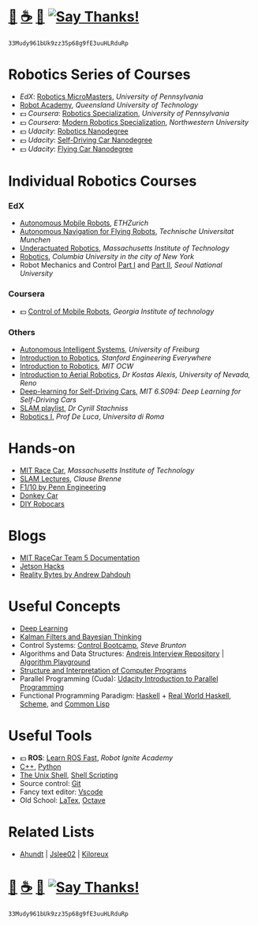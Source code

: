 # [🐳](https://mithi.github.io/deep-blueberry) [☕️](https://ko-fi.com/minimithi) [🧧](https://www.paypal.me/minimithi) [![Say Thanks!](https://img.shields.io/badge/Say%20Thanks-!-1EAEDB.svg)](https://saythanks.io/to/mithi) 
```
33Mudy961bUk9zz35p68g9fE3uuHLRduRp
```

# Robotics Series of Courses

- _EdX_: [Robotics MicroMasters][4], _University of Pennsylvania_
- [Robot Academy][5], _Queensland University of Technology_
- :dollar: _Coursera_: [Robotics Specialization][3], _University of Pennsylvania_
- :dollar: _Coursera_: [Modern Robotics Specialization](https://www.coursera.org/specializations/modernrobotics), _Northwestern University_ 
- :dollar: _Udacity_: [Robotics Nanodegree][1]
- :dollar: _Udacity_: [Self-Driving Car Nanodegree][2]
- :dollar: _Udacity_: [Flying Car Nanodegree](https://www.udacity.com/course/flying-car-nanodegree--nd787)

# Individual Robotics Courses

### EdX
- [Autonomous Mobile Robots][21], _ETHZurich_
- [Autonomous Navigation for Flying Robots][22], _Technische Universitat Munchen_
- [Underactuated Robotics][23], _Massachusetts Institute of Technology_
- [Robotics][24], _Columbia University in the city of New York_
- Robot Mechanics and Control [Part I][25] and [Part II][26], _Seoul National University_

### Coursera
- :dollar: [Control of Mobile Robots][27], _Georgia Institute of technology_

### Others
- [Autonomous Intelligent Systems][28], _University of Freiburg_
- [Introduction to Robotics][31], _Stanford Engineering Everywhere_
- [Introduction to Robotics][33], _MIT OCW_
- [Introduction to Aerial Robotics][43], _Dr Kostas Alexis, University of Nevada, Reno_
- [Deep-learning for Self-Driving Cars][48], _MIT 6.S094: Deep Learning for Self-Driving Cars_
- [SLAM playlist][62], _Dr Cyrill Stachniss_
- [Robotics I][66], _Prof De Luca_, _Universita di Roma_

# Hands-on 
- [MIT Race Car][29], _Massachusetts Institute of Technology_
- [SLAM Lectures][30], _Clause Brenne_
- [F1/10 by Penn Engineering ][59]
- [Donkey Car](http://www.donkeycar.com/)
- [DIY Robocars](http://diyrobocars.com/)

# Blogs 
- [MIT RaceCar Team 5 Documentation](https://mit-racecar.github.io/6.141-spring-2016-team-5-documentation/)
- [Jetson Hacks][60]
- [Reality Bytes by Andrew Dahdouh](https://realitybytes.blog/)

# Useful Concepts
- [Deep Learning](https://mithi.github.io/deep-blueberry/)
- [Kalman Filters and Bayesian Thinking][55]
- Control Systems: [Control Bootcamp][19], _Steve Brunton_
- Algorithms and Data Structures: [Andreis Interview Repository][51] | [Algorithm Playground][64]
- [Structure and Interpretation of Computer Programs][39]
- Parallel Programming (Cuda): [Udacity Introduction to Parallel Programming][37]
- Functional Programming Paradigm: [Haskell][45] + [Real World Haskell][47], [Scheme][44], and [Common Lisp][46]

# Useful Tools
- :dollar: **ROS**: [Learn ROS Fast][14], _Robot Ignite Academy_
- [C++][65], [Python][53]
- [The Unix Shell][57], [Shell Scripting][56]
- Source control: [Git][71]
- Fancy text editor: [Vscode][68]
- Old School: [LaTex][72], [Octave][70]

# Related Lists
- [Ahundt](https://github.com/ahundt/awesome-robotics) |
[Jslee02](https://github.com/jslee02/awesome-robotics-libraries) |
[Kiloreux](https://github.com/Kiloreux/awesome-robotics)

# [🐳](https://mithi.github.io/deep-blueberry) [☕️](https://ko-fi.com/minimithi) [🧧](https://www.paypal.me/minimithi) [![Say Thanks!](https://img.shields.io/badge/Say%20Thanks-!-1EAEDB.svg)](https://saythanks.io/to/mithi) 
```
33Mudy961bUk9zz35p68g9fE3uuHLRduRp
```
[67]: https://learnxinyminutes.com/docs/python/
[68]: https://github.com/microsoft/vscode
[69]: https://octave-online.net/
[70]: http://www-mdp.eng.cam.ac.uk/web/CD/engapps/octave/octavetut.pdf
[71]: http://gitimmersion.com/
[72]: https://www.cs.princeton.edu/courses/archive/spr10/cos433/Latex/latex-guide.pdf

[1]: https://www.udacity.com/robotics
[2]: https://www.udacity.com/drive
[3]: https://www.coursera.org/specializations/robotics
[4]: https://www.edx.org/micromasters/pennx-robotics
[5]: http://robotacademy.net.au
[6]: https://www.coursera.org/specializations/algorithms
[7]: https://www.coursera.org/learn/algorithms-part1
[8]: https://www.coursera.org/learn/algorithms-part2
[9]: https://www.youtube.com/watch?v=8mYfZeHtdNc&list=PLxc4gS-_A5VDXUIOPkJkwQKYiT2T1t0I8
[10]: https://www.youtube.com/watch?v=zDUo8HTFwLo&list=PLxc4gS-_A5VDvP_9W8JJ04zk6m1qTolzG
[11]: https://www.youtube.com/watch?v=3fwKlU9AwSY&list=PLfVsf4Bjg79Cu5MYkyJ-u4SyQmMhFeC1C
[12]: http://shop.oreilly.com/product/0636920049814.do
[13]: https://github.com/google/googletest/blob/master/googletest/docs/Primer.md
[14]: http://www.theconstructsim.com/construct-learn-develop-robots-using-ros/robotigniteacademy_learnros/
[15]: https://www.youtube.com/channel/UCp06FAzrFalo3txskS1gCfA/playlists

[18]: https://www.udemy.com/the-complete-elixir-and-phoenix-bootcamp-and-tutorial/
[19]: https://youtu.be/Pi7l8mMjYVE?list=PLMrJAkhIeNNR20Mz-VpzgfQs5zrYi085m
[20]: https://www.edx.org/course/analytics-edge-mitx-15-071x-3
[21]: https://www.edx.org/course/autonomous-mobile-robots-ethx-amrx-2
[22]: https://www.edx.org/course/autonomous-navigation-flying-robots-tumx-autonavx-0
[23]: https://www.edx.org/course/underactuated-robotics-mitx-6-832x-0
[24]: https://www.edx.org/course/robotics-columbiax-csmm-103x#!
[25]: https://www.edx.org/course/robot-mechanics-control-part-i-snux-snu446-345-1x
[26]: https://www.edx.org/course/robot-mechanics-control-part-ii-snux-snu446-345-2x
[27]: https://www.coursera.org/learn/mobile-robot
[28]: http://ais.informatik.uni-freiburg.de/teaching/ss16/robotics/index_en.php
[29]: https://mit-racecar.github.io
[30]: https://www.youtube.com/watch?v=B2qzYCeT9oQ&list=PLpUPoM7Rgzi_7YWn14Va2FODh7LzADBSm
[31]: https://see.stanford.edu/Course/CS223A
[32]: https://www.youtube.com/watch?v=SoDv0qhyysQ&index=1&list=PL1D4EAB31D3EBC449
[33]: https://ocw.mit.edu/courses/mechanical-engineering/2-12-introduction-to-robotics-fall-2005/lecture-notes/
[34]: https://bigmachine.io/products/the-imposters-handbook/
[35]: http://www.redblobgames.com/
[36]: http://leetcode.com 
[37]: https://classroom.udacity.com/courses/cs344]
[38]: https://www.coursera.org/specializations/data-structures-algorithms 
[39]: https://groups.csail.mit.edu/mac/classes/6.001/abelson-sussman-lectures/
[40]: https://medium.com/@paysa/self-driving-car-engineer-deep-dive-89b814f3ff04
[41]: https://medium.com/self-driving-cars/how-to-land-an-autonomous-vehicle-job-coursework-e7acc2bfe740
[42]: https://git-scm.com/book/en/v2
[43]: http://www.kostasalexis.com/introduction-to-aerial-robotics.html
[44]: http://htdp.org/2003-09-26/Book/curriculum.html
[45]: http://learnyouahaskell.com
[46]: http://gigamonkeys.com/book/
[47]: http://book.realworldhaskell.org/read/
[48]: http://selfdrivingcars.mit.edu/
[49]: https://people.eecs.berkeley.edu/~pabbeel/
[50]: https://deeplearning.ai
[51]: https://github.com/andreis/interview
[52]: https://www.labri.fr/perso/nrougier/teaching/c++-crash-course/index.html
[53]: http://docs.python-guide.org/en/latest/intro/learning/
[54]: https://matlabacademy.mathworks.com/
[55]: https://github.com/rlabbe/Kalman-and-Bayesian-Filters-in-Python/
[56]: https://www.shellscript.sh/
[57]: https://swcarpentry.github.io/shell-novice/
[58]: http://www.fast.ai/
[59]: http://f1tenth.org/lectures
[60]: http://www.jetsonhacks.com/
[61]: https://agi.mit.edu/
[62]: https://www.youtube.com/watch?v=V9qQc5X7O0k&list=PLgnQpQtFTOGQECnBvZSV61oxTrkPut-nc
[63]: https://developers.google.com/machine-learning/crash-course/
[64]: https://github.com/mithi/algorithm-playground
[65]: https://github.com/mithi/cpp-resources
[66]: https://www.youtube.com/watch?v=pitZv3PuVMw&list=PLAQopGWlIcyaqDBW1zSKx7lHfVcOmWSWt
